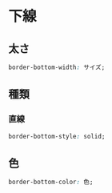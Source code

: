 # 下線
## 太さ
```css
border-bottom-width: サイズ;
```

## 種類
### 直線
```css
border-bottom-style: solid;
```

## 色
```css
border-bottom-color: 色;
```
